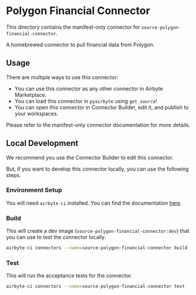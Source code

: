 # Polygon Financial Connector
This directory contains the manifest-only connector for `source-polygon-financial-connector`.

A homebrewed connector to pull financial data from Polygon.

## Usage
There are multiple ways to use this connector:
- You can use this connector as any other connector in Airbyte Marketplace.
- You can load this connector in `pyairbyte` using `get_source`!
- You can open this connector in Connector Builder, edit it, and publish to your workspaces.

Please refer to the manifest-only connector documentation for more details.

## Local Development
We recommend you use the Connector Builder to edit this connector.

But, if you want to develop this connector locally, you can use the following steps.

### Environment Setup
You will need `airbyte-ci` installed. You can find the documentation [here](airbyte-ci).

### Build
This will create a dev image (`source-polygon-financial-connector:dev`) that you can use to test the connector locally.
```bash
airbyte-ci connectors --name=source-polygon-financial-connector build
```

### Test
This will run the acceptance tests for the connector.
```bash
airbyte-ci connectors --name=source-polygon-financial-connector test
```


